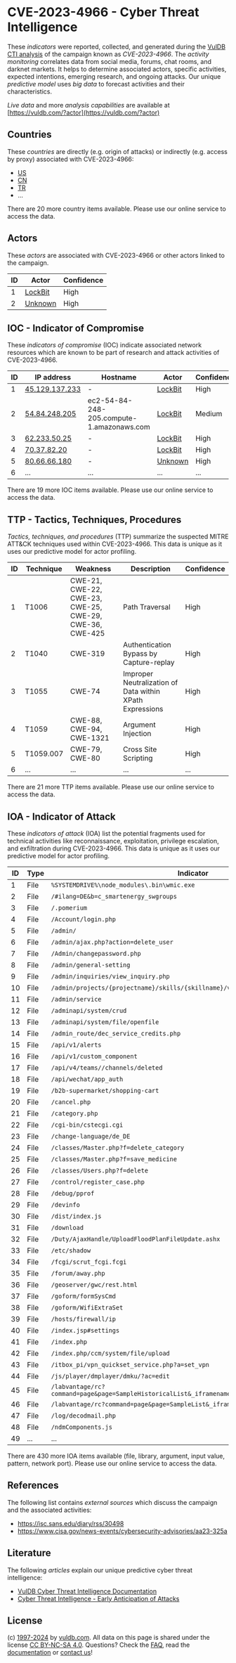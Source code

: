 # CVE-2023-4966 - Cyber Threat Intelligence

These _indicators_ were reported, collected, and generated during the [VulDB CTI analysis](https://vuldb.com/?kb.cti) of the campaign known as _CVE-2023-4966_. The _activity monitoring_ correlates data from social media, forums, chat rooms, and darknet markets. It helps to determine associated actors, specific activities, expected intentions, emerging research, and ongoing attacks. Our unique _predictive model_ uses _big data_ to forecast activities and their characteristics.

_Live data_ and more _analysis capabilities_ are available at [https://vuldb.com/?actor](https://vuldb.com/?actor)

## Countries

These _countries_ are directly (e.g. origin of attacks) or indirectly (e.g. access by proxy) associated with CVE-2023-4966:

* [US](https://vuldb.com/?country.us)
* [CN](https://vuldb.com/?country.cn)
* [TR](https://vuldb.com/?country.tr)
* ...

There are 20 more country items available. Please use our online service to access the data.

## Actors

These _actors_ are associated with CVE-2023-4966 or other actors linked to the campaign.

ID | Actor | Confidence
-- | ----- | ----------
1 | [LockBit](https://vuldb.com/?actor.lockbit) | High
2 | [Unknown](https://vuldb.com/?actor.unknown) | High

## IOC - Indicator of Compromise

These _indicators of compromise_ (IOC) indicate associated network resources which are known to be part of research and attack activities of CVE-2023-4966.

ID | IP address | Hostname | Actor | Confidence
-- | ---------- | -------- | ----- | ----------
1 | [45.129.137.233](https://vuldb.com/?ip.45.129.137.233) | - | [LockBit](https://vuldb.com/?actor.lockbit) | High
2 | [54.84.248.205](https://vuldb.com/?ip.54.84.248.205) | ec2-54-84-248-205.compute-1.amazonaws.com | [LockBit](https://vuldb.com/?actor.lockbit) | Medium
3 | [62.233.50.25](https://vuldb.com/?ip.62.233.50.25) | - | [LockBit](https://vuldb.com/?actor.lockbit) | High
4 | [70.37.82.20](https://vuldb.com/?ip.70.37.82.20) | - | [LockBit](https://vuldb.com/?actor.lockbit) | High
5 | [80.66.66.180](https://vuldb.com/?ip.80.66.66.180) | - | [Unknown](https://vuldb.com/?actor.unknown) | High
6 | ... | ... | ... | ...

There are 19 more IOC items available. Please use our online service to access the data.

## TTP - Tactics, Techniques, Procedures

_Tactics, techniques, and procedures_ (TTP) summarize the suspected MITRE ATT&CK techniques used within CVE-2023-4966. This data is unique as it uses our predictive model for actor profiling.

ID | Technique | Weakness | Description | Confidence
-- | --------- | -------- | ----------- | ----------
1 | T1006 | CWE-21, CWE-22, CWE-23, CWE-25, CWE-29, CWE-36, CWE-425 | Path Traversal | High
2 | T1040 | CWE-319 | Authentication Bypass by Capture-replay | High
3 | T1055 | CWE-74 | Improper Neutralization of Data within XPath Expressions | High
4 | T1059 | CWE-88, CWE-94, CWE-1321 | Argument Injection | High
5 | T1059.007 | CWE-79, CWE-80 | Cross Site Scripting | High
6 | ... | ... | ... | ...

There are 21 more TTP items available. Please use our online service to access the data.

## IOA - Indicator of Attack

These _indicators of attack_ (IOA) list the potential fragments used for technical activities like reconnaissance, exploitation, privilege escalation, and exfiltration during CVE-2023-4966. This data is unique as it uses our predictive model for actor profiling.

ID | Type | Indicator | Confidence
-- | ---- | --------- | ----------
1 | File | `%SYSTEMDRIVE%\node_modules\.bin\wmic.exe` | High
2 | File | `/#ilang=DE&b=c_smartenergy_swgroups` | High
3 | File | `/.pomerium` | Medium
4 | File | `/Account/login.php` | High
5 | File | `/admin/` | Low
6 | File | `/admin/ajax.php?action=delete_user` | High
7 | File | `/Admin/changepassword.php` | High
8 | File | `/admin/general-setting` | High
9 | File | `/admin/inquiries/view_inquiry.php` | High
10 | File | `/admin/projects/{projectname}/skills/{skillname}/video` | High
11 | File | `/admin/service` | High
12 | File | `/adminapi/system/crud` | High
13 | File | `/adminapi/system/file/openfile` | High
14 | File | `/admin_route/dec_service_credits.php` | High
15 | File | `/api/v1/alerts` | High
16 | File | `/api/v1/custom_component` | High
17 | File | `/api/v4/teams//channels/deleted` | High
18 | File | `/api/wechat/app_auth` | High
19 | File | `/b2b-supermarket/shopping-cart` | High
20 | File | `/cancel.php` | Medium
21 | File | `/category.php` | High
22 | File | `/cgi-bin/cstecgi.cgi` | High
23 | File | `/change-language/de_DE` | High
24 | File | `/classes/Master.php?f=delete_category` | High
25 | File | `/classes/Master.php?f=save_medicine` | High
26 | File | `/classes/Users.php?f=delete` | High
27 | File | `/control/register_case.php` | High
28 | File | `/debug/pprof` | Medium
29 | File | `/devinfo` | Medium
30 | File | `/dist/index.js` | High
31 | File | `/download` | Medium
32 | File | `/Duty/AjaxHandle/UploadFloodPlanFileUpdate.ashx` | High
33 | File | `/etc/shadow` | Medium
34 | File | `/fcgi/scrut_fcgi.fcgi` | High
35 | File | `/forum/away.php` | High
36 | File | `/geoserver/gwc/rest.html` | High
37 | File | `/goform/formSysCmd` | High
38 | File | `/goform/WifiExtraSet` | High
39 | File | `/hosts/firewall/ip` | High
40 | File | `/index.jsp#settings` | High
41 | File | `/index.php` | Medium
42 | File | `/index.php/ccm/system/file/upload` | High
43 | File | `/itbox_pi/vpn_quickset_service.php?a=set_vpn` | High
44 | File | `/js/player/dmplayer/dmku/?ac=edit` | High
45 | File | `/labvantage/rc?command=page&page=SampleHistoricalList&_iframename=list&__crc=crc_1701669816260` | High
46 | File | `/labvantage/rc?command=page&page=SampleList&_iframename=list` | High
47 | File | `/log/decodmail.php` | High
48 | File | `/ndmComponents.js` | High
49 | ... | ... | ...

There are 430 more IOA items available (file, library, argument, input value, pattern, network port). Please use our online service to access the data.

## References

The following list contains _external sources_ which discuss the campaign and the associated activities:

* https://isc.sans.edu/diary/rss/30498
* https://www.cisa.gov/news-events/cybersecurity-advisories/aa23-325a

## Literature

The following _articles_ explain our unique predictive cyber threat intelligence:

* [VulDB Cyber Threat Intelligence Documentation](https://vuldb.com/?kb.cti)
* [Cyber Threat Intelligence - Early Anticipation of Attacks](https://www.scip.ch/en/?labs.20201022)

## License

(c) [1997-2024](https://vuldb.com/?kb.changelog) by [vuldb.com](https://vuldb.com/?kb.about). All data on this page is shared under the license [CC BY-NC-SA 4.0](https://creativecommons.org/licenses/by-nc-sa/4.0/). Questions? Check the [FAQ](https://vuldb.com/?kb.faq), read the [documentation](https://vuldb.com/?kb) or [contact us](https://vuldb.com/?contact)!
